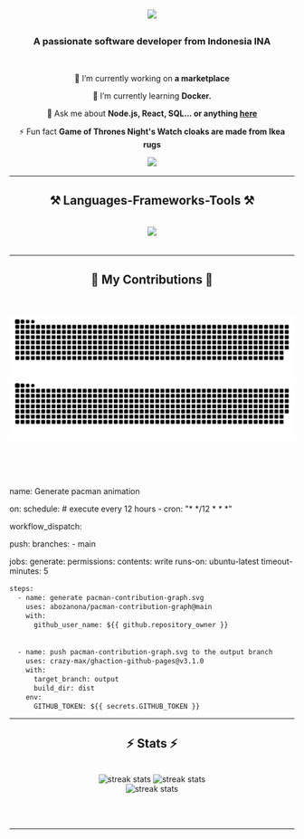 <h1 align="center">
    <img src="https://readme-typing-svg.herokuapp.com/?font=Righteous&size=35&center=true&vCenter=true&width=500&height=70&duration=4000&lines=Hi+There!+👋;+I'm+Habib+Muhammad+Rizki!;" />
</h1>

<h3 align="center">A passionate software developer from Indonesia INA</h3>

<br/>

<div align="center">
 
 🔭 I’m currently working on **a marketplace**
 
 🌱 I’m currently learning **Docker.**

💬 Ask me about **Node.js, React, SQL... or anything [here](https://github.com/habibmrizki)**

⚡ Fun fact **Game of Thrones Night's Watch cloaks are made from Ikea rugs**

 </div>
 
<div align="center"> 
  <a href="https://www.linkedin.com/in/habib-rizki/" target="_blank">
    <img src="https://img.shields.io/badge/LinkedIn-0077B5?style=for-the-badge&logo=linkedin&logoColor=white" target="_blank" />
  </a>
</div>

 <hr/>
 
<h2 align="center">⚒️ Languages-Frameworks-Tools ⚒️</h2>
<br/>
<div align="center">
    <img src="https://skillicons.dev/icons?i=react,bootstrap,html,css,vscode,github,figma,tailwind,git,javascript,nodejs,go" />
</div>

<br/>
<hr/>

<div align="center">
  <h2>🐍 My Contributions 🐍</h2>
  <br>
   
![github contribution grid snake animation](https://raw.githubusercontent.com/fulsep/fulsep/output/github-snake-dark.svg#gh-dark-mode-only)![github contribution grid snake animation](https://raw.githubusercontent.com/fulsep/fulsep/output/github-snake.svg#gh-light-mode-only)

  <br/><br/><br/>
</div>


name: Generate pacman animation

on:
  schedule: # execute every 12 hours
    - cron: "* */12 * * *"

  workflow_dispatch:

  push:
    branches:
    - main

jobs:
  generate:
    permissions:
      contents: write
    runs-on: ubuntu-latest
    timeout-minutes: 5

    steps:
      - name: generate pacman-contribution-graph.svg
        uses: abozanona/pacman-contribution-graph@main
        with:
          github_user_name: ${{ github.repository_owner }}


      - name: push pacman-contribution-graph.svg to the output branch
        uses: crazy-max/ghaction-github-pages@v3.1.0
        with:
          target_branch: output
          build_dir: dist
        env:
          GITHUB_TOKEN: ${{ secrets.GITHUB_TOKEN }}

<hr/>

<h2 align="center">⚡ Stats ⚡</h2>
<br>
<div align=center>
     <img width=390 src="https://github-readme-stats.vercel.app/api?username=habibmrizki&theme=react&show_icons=true&hide_border=true&count_private=true" alt="streak stats"/>
         <img width=390 src="https://github-readme-streak-stats.herokuapp.com/?user=habibmrizki&theme=react&hide_border=true" alt="streak stats"/>
  <br/>
     <img width=390 src="https://github-readme-stats.vercel.app/api/top-langs/?username=habibmrizki&theme=react&show_icons=true&hide_border=true&layout=compact" alt="streak stats"/>

</div>

<br/><br/>

<hr/>

<br/>
